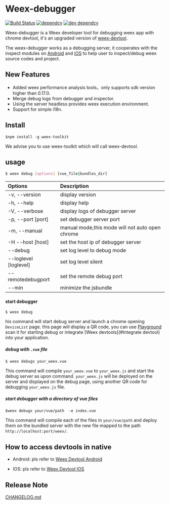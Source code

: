 # Weex-debugger

[![Build Status](https://travis-ci.org/erha19/weex-debugger.svg?branch=master)](https://travis-ci.org/erha19/weex-debugger)
[![dependcy](https://david-dm.org/erha19/weex-debugger.svg)](https://david-dm.org/erha19/weex-debugger)
[![dev dependcy](https://david-dm.org/erha19/weex-debugger/dev-status.svg)](https://david-dm.org/erha19/weex-debugger?type=dev)

Weex-debugger is a Weex developer tool for debugging weex app with chrome devtool, it's an upgraded version of [weex-devtool](https://github.com/weexteam/weex-devtool).

The weex-debugger works as a debugging server, it cooperates with the inspect modules on [Android](https://github.com/weexteam/weex_devtools_android) and [iOS](https://github.com/weexteam/weex-devtool-iOS) to help user to inspect/debug weex source codes and project.

## New Features

- Added weex performance analysis tools，only supports sdk version higher than 0.17.0.
- Merge debug logs from debugger and inspector.
- Using the server headless provides weex execution environment.
- Support for simple i18n.

## Install
```
$npm install -g weex-toolkit
```
We advise you to use weex-toolkit which will call weex-devtool.

##  usage

``` bash
$ weex debug [options] [vue_file|bundles_dir]
```     
| Options | Description |
| :--- | :--- |
| -v, --version | display version |
| -h, --help | display help |
| -V, --verbose | display logs of debugger server |
| -p, --port [port] | set debugger server port |
| -m, --manual | manual mode,this mode will not auto open chrome |
| -H --host [host] | set the host ip of debugger server |
| --debug | set log level to debug mode |
| --loglevel [loglevel] | set log level silent|error|warn|info|log|debug |
| --remotedebugport | set the remote debug port |
| --min | minimize the jsbundle |
     
#### start debugger
```
$ weex debug
```
his command will start debug server and launch a chrome opening `DeviceList` page.
this page will display a QR code, you can use [Playground](https://weex.apache.org/cn/playground.html) scan it for starting debug or integrate [Weex devtools](#Integrate devtool) into your application.

##### debug with `.vue` file

```
$ weex debugx your_weex.vue
```

This command will compile `your_weex.vue` to `your_weex.js`  and start the debug server as upon command.
`your_weex.js` will be deployed on the server and displayed on the debug page, using another QR code for debugging `your_weex.js` file.


##### start debugger with a directory of vue files

```
$weex debugx your/vue/path  -e index.vue
```

This command will compile each of the files in `your/vue/path` and deploy them on the bundled server with the new file mapped to the path `http://localhost:port/weex/`.

##  How to access devtools in native

  - Android: pls refer to [Weex Devtool Android](https://github.com/weexteam/weex_devtools_android/blob/master/README.md)
  
  - IOS: pls refer to [Weex Devtool IOS](https://github.com/weexteam/weex-devtool-iOS/blob/master/README-zh.md)
  
## Release Note

[CHANGELOG.md](./CHANGELOG.md)
